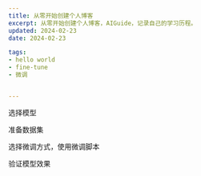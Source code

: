 ```yaml
---
title: 从零开始创建个人博客
excerpt: 从零开始创建个人博客，AIGuide，记录自己的学习历程。
updated: 2024-02-23
date: 2024-02-23

tags:
- hello world
- fine-tune
- 微调


---
```




选择模型

准备数据集

选择微调方式，使用微调脚本

验证模型效果
